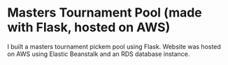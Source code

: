 # Masters Tournament Pool (made with Flask, hosted on AWS)

I built a masters tournament pickem pool using Flask. Website was hosted on AWS using Elastic Beanstalk and an RDS database instance.
